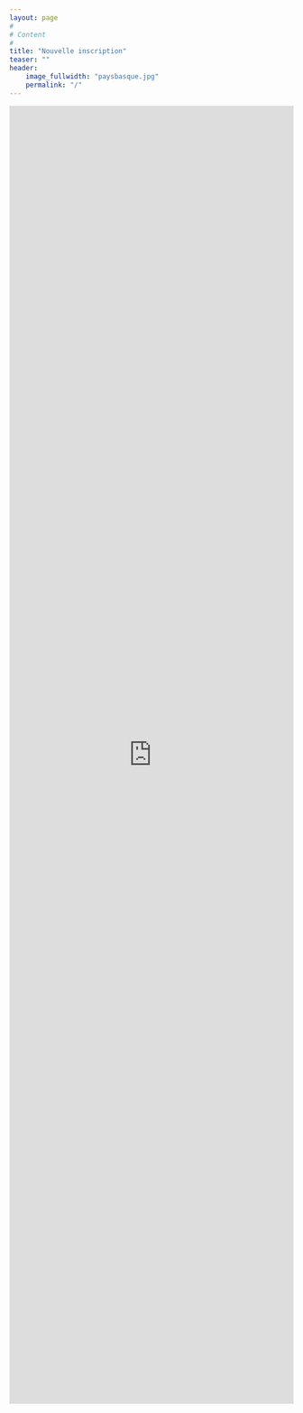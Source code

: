 ```yaml
---
layout: page
#
# Content
#
title: "Nouvelle inscription"
teaser: ""
header:
    image_fullwidth: "paysbasque.jpg"
    permalink: "/"
---
```



<iframe width="100%" height="2300px" style="border: none;" src="https://v4.event-vert.org/fr/compas2025"></iframe>
